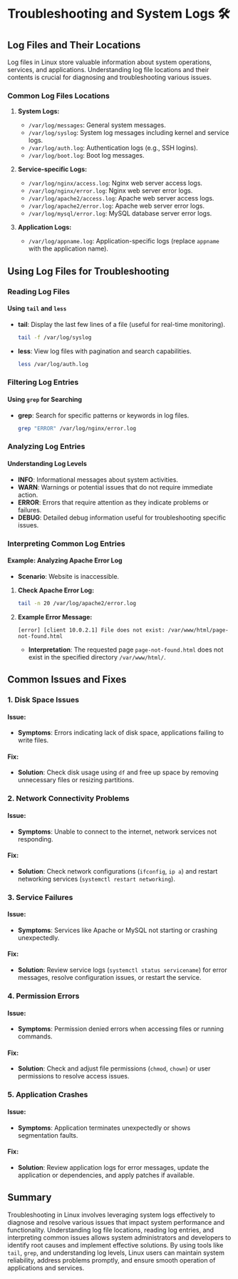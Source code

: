 # Troubleshooting and System Logs 🛠️

## Log Files and Their Locations

Log files in Linux store valuable information about system operations, services, and applications. Understanding log file locations and their contents is crucial for diagnosing and troubleshooting various issues.

### Common Log Files Locations

1. **System Logs:**
   - `/var/log/messages`: General system messages.
   - `/var/log/syslog`: System log messages including kernel and service logs.
   - `/var/log/auth.log`: Authentication logs (e.g., SSH logins).
   - `/var/log/boot.log`: Boot log messages.

2. **Service-specific Logs:**
   - `/var/log/nginx/access.log`: Nginx web server access logs.
   - `/var/log/nginx/error.log`: Nginx web server error logs.
   - `/var/log/apache2/access.log`: Apache web server access logs.
   - `/var/log/apache2/error.log`: Apache web server error logs.
   - `/var/log/mysql/error.log`: MySQL database server error logs.

3. **Application Logs:**
   - `/var/log/appname.log`: Application-specific logs (replace `appname` with the application name).

## Using Log Files for Troubleshooting

### Reading Log Files

#### Using `tail` and `less`

- **tail**: Display the last few lines of a file (useful for real-time monitoring).
  ```bash
  tail -f /var/log/syslog
  ```

- **less**: View log files with pagination and search capabilities.
  ```bash
  less /var/log/auth.log
  ```

### Filtering Log Entries

#### Using `grep` for Searching

- **grep**: Search for specific patterns or keywords in log files.
  ```bash
  grep "ERROR" /var/log/nginx/error.log
  ```

### Analyzing Log Entries

#### Understanding Log Levels

- **INFO**: Informational messages about system activities.
- **WARN**: Warnings or potential issues that do not require immediate action.
- **ERROR**: Errors that require attention as they indicate problems or failures.
- **DEBUG**: Detailed debug information useful for troubleshooting specific issues.

### Interpreting Common Log Entries

#### Example: Analyzing Apache Error Log

- **Scenario**: Website is inaccessible.

1. **Check Apache Error Log:**
   ```bash
   tail -n 20 /var/log/apache2/error.log
   ```

2. **Example Error Message:**
   ```
   [error] [client 10.0.2.1] File does not exist: /var/www/html/page-not-found.html
   ```

   - **Interpretation**: The requested page `page-not-found.html` does not exist in the specified directory `/var/www/html/`.

## Common Issues and Fixes

### 1. Disk Space Issues

#### Issue:
- **Symptoms**: Errors indicating lack of disk space, applications failing to write files.

#### Fix:
- **Solution**: Check disk usage using `df` and free up space by removing unnecessary files or resizing partitions.

### 2. Network Connectivity Problems

#### Issue:
- **Symptoms**: Unable to connect to the internet, network services not responding.

#### Fix:
- **Solution**: Check network configurations (`ifconfig`, `ip a`) and restart networking services (`systemctl restart networking`).

### 3. Service Failures

#### Issue:
- **Symptoms**: Services like Apache or MySQL not starting or crashing unexpectedly.

#### Fix:
- **Solution**: Review service logs (`systemctl status servicename`) for error messages, resolve configuration issues, or restart the service.

### 4. Permission Errors

#### Issue:
- **Symptoms**: Permission denied errors when accessing files or running commands.

#### Fix:
- **Solution**: Check and adjust file permissions (`chmod`, `chown`) or user permissions to resolve access issues.

### 5. Application Crashes

#### Issue:
- **Symptoms**: Application terminates unexpectedly or shows segmentation faults.

#### Fix:
- **Solution**: Review application logs for error messages, update the application or dependencies, and apply patches if available.

## Summary

Troubleshooting in Linux involves leveraging system logs effectively to diagnose and resolve various issues that impact system performance and functionality. Understanding log file locations, reading log entries, and interpreting common issues allows system administrators and developers to identify root causes and implement effective solutions. By using tools like `tail`, `grep`, and understanding log levels, Linux users can maintain system reliability, address problems promptly, and ensure smooth operation of applications and services.


